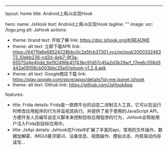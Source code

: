 ---
layout: home
title: Android上用Js实现Hook

hero:
name: JsHook
text: Android上用Js实现Hook
tagline: ""
image:
src: /logo.png
alt: JsHook
actions:
- theme: brand
text: 开始了解
link: https://doc.jshook.org/#/README
- theme: alt
text: 立即下载APK
link: https://6471fa6e68524228bbc0c2a5fcb37301.xyz/qcloud/200033246373_10ebb236-cd2d-4eb7-9f3a-65575d4e40dd_6e192496b41743bc91d57c45a2d3b29a/f_f7ee6c558d3442a09108cb003bbc25e0/jshook-v1.2.4.apk
- theme: alt
text: Google商店下载
link: https://play.google.com/store/apps/details?id=me.jsonet.jshook
- theme: alt
text: Github
link: https://github.com/JsHookApp

features:
- title: Frida
details: Frida是一款跨平台的动态二进制注入工具，它可以在运行时修改应用程序的行为并监视其执行。并提供了易于使用的JavaScript API，方便开发人员编写自定义脚本来控制目标应用程序的行为，JsHook会帮助用户注入Frida到目标应用中。
- title: JsApi
details: JsHook在Frida中扩展了丰富的api，常用的文件操作、数据加解密、IMGUI悬浮窗UI、设备信息、视图操作、模拟点击、内核驱动内存读写...
